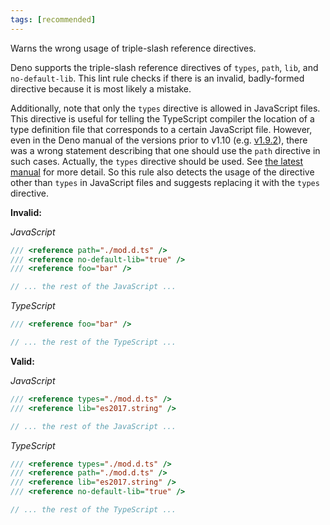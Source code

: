 ```yaml
---
tags: [recommended]
---
```


Warns the wrong usage of triple-slash reference directives.

Deno supports the triple-slash reference directives of `types`, `path`, `lib`,
and `no-default-lib`. This lint rule checks if there is an invalid, badly-formed
directive because it is most likely a mistake.

Additionally, note that only the `types` directive is allowed in JavaScript
files. This directive is useful for telling the TypeScript compiler the location
of a type definition file that corresponds to a certain JavaScript file.
However, even in the Deno manual of the versions prior to v1.10 (e.g. [v1.9.2]),
there was a wrong statement describing that one should use the `path` directive
in such cases. Actually, the `types` directive should be used. See
[the latest manual] for more detail. So this rule also detects the usage of the
directive other than `types` in JavaScript files and suggests replacing it with
the `types` directive.

[v1.9.2]: https://deno.land/manual@v1.9.2/typescript/types#using-the-triple-slash-reference-directive
[the latest manual]: https://deno.land/manual/typescript/types#using-the-triple-slash-reference-directive

**Invalid:**

_JavaScript_

```javascript
/// <reference path="./mod.d.ts" />
/// <reference no-default-lib="true" />
/// <reference foo="bar" />

// ... the rest of the JavaScript ...
```

_TypeScript_

```typescript
/// <reference foo="bar" />

// ... the rest of the TypeScript ...
```

**Valid:**

_JavaScript_

```javascript
/// <reference types="./mod.d.ts" />
/// <reference lib="es2017.string" />

// ... the rest of the JavaScript ...
```

_TypeScript_

```typescript
/// <reference types="./mod.d.ts" />
/// <reference path="./mod.d.ts" />
/// <reference lib="es2017.string" />
/// <reference no-default-lib="true" />

// ... the rest of the TypeScript ...
```
